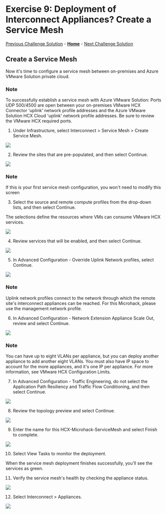 # Exercise 9: Deployment of Interconnect Appliances? Create a Service Mesh

[Previous Challenge Solution](./07-HCX-Compute-Profiles.md) - **[Home](../Readme.md)** - [Next Challenge Solution](./09-HCX-Network-Extension.md)

## Create a Service Mesh

Now it's time to configure a service mesh between on-premises and Azure VMware Solution private cloud.

### Note
To successfully establish a service mesh with Azure VMware Solution:
Ports UDP 500/4500 are open between your on-premises VMware HCX Connector 'uplink' network profile addresses and the Azure VMware Solution HCX Cloud 'uplink' network profile addresses.
Be sure to review the VMware HCX required ports.

1.	Under Infrastructure, select Interconnect > Service Mesh > Create Service Mesh.

![](./Images/08-HCX-Service-Mesh/HCX_image34.png)

2.	Review the sites that are pre-populated, and then select Continue.

![](./Images/08-HCX-Service-Mesh/HCX_image35.png)

### Note
If this is your first service mesh configuration, you won't need to modify this screen

3.	Select the source and remote compute profiles from the drop-down lists, and then select Continue.

The selections define the resources where VMs can consume VMware HCX services.

![](./Images/08-HCX-Service-Mesh/HCX_image36.png)

4.	Review services that will be enabled, and then select Continue.

![](./Images/08-HCX-Service-Mesh/HCX_image37.png)

5.	In Advanced Configuration - Override Uplink Network profiles, select Continue.

![](./Images/08-HCX-Service-Mesh/HCX_image38.png)

### Note
Uplink network profiles connect to the network through which the remote site's interconnect appliances can be reached. For this Microhack, please use the management network profile.

6.	In Advanced Configuration - Network Extension Appliance Scale Out, review and select Continue.

![](./Images/08-HCX-Service-Mesh/HCX_image39.png)

### Note 
You can have up to eight VLANs per appliance, but you can deploy another appliance to add another eight VLANs. You must also have IP space to account for the more appliances, and it's one IP per appliance. For more information, see VMware HCX Configuration Limits.

7. In Advanced Configuration - Traffic Engineering, do not select the Application Path Resiliency and Traffic Flow Conditioning, and then select Continue.

![](./Images/08-HCX-Service-Mesh/HCX_image40.png)

8.	Review the topology preview and select Continue.

![](./Images/08-HCX-Service-Mesh/HCX_image41.png)

9.	Enter the name for this HCX-Microhack-ServiceMesh and select Finish to complete.

![](./Images/08-HCX-Service-Mesh/ServiceMeshName.PNG)

10.	Select View Tasks to monitor the deployment.
 
When the service mesh deployment finishes successfully, you'll see the services as green.

11.	Verify the service mesh's health by checking the appliance status.

![](./Images/08-HCX-Service-Mesh/HCX_image43.png)

12.	Select Interconnect > Appliances.

![](./Images/08-HCX-Service-Mesh/HCX_image44.png)